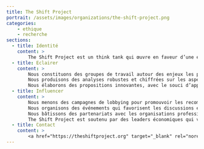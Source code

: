 ```yaml
---
title: The Shift Project
portrait: /assets/images/organizations/the-shift-project.png
categories:
    - ethique
    - recherche
sections:
  - title: Identité
    content: >
        The Shift Project est un think tank qui œuvre en faveur d’une économie libérée de la contrainte carbone. Nous sommes une association loi 1901 reconnue d’intérêt général, guidée par l’exigence de la rigueur scientifique. Notre mission consiste à éclairer et influencer le débat sur la transition énergétique.
  - title: Eclairer
    content: >
        Nous constituons des groupes de travail autour des enjeux les plus délicats et les plus décisifs de la transition vers une économie libérée de sa dépendance aux énergies fossiles ;
        Nous produisons des analyses robustes et chiffrées sur les aspects clés de la transition ;
        Nous élaborons des propositions innovantes, avec le souci d’apporter des réponses à la bonne échelle.
  - title: Influencer
    content: >
        Nous menons des campagnes de lobbying pour promouvoir les recommandations de nos groupes de travail auprès des décideurs politiques et économiques ;
        Nous organisons des événements qui favorisent les discussions entre parties prenantes ;
        Nous bâtissons des partenariats avec les organisations professionnelles, le monde universitaire et des acteurs internationaux.
        The Shift Project est soutenu par des leaders économiques qui veulent faire de la transition énergétique leur priorité stratégique. Depuis notre création en 2010, nos travaux ont eu un impact notable sur l’élaboration des politiques publiques nationales et européennes.
  - title: Contact
    content: >
        <a href="https://theshiftproject.org" target="_blank" rel="noreferrer">Site</a>
---
```

